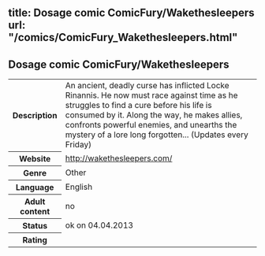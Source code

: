 title: Dosage comic ComicFury/Wakethesleepers
url: "/comics/ComicFury_Wakethesleepers.html"
---
Dosage comic ComicFury/Wakethesleepers
-----------------------------------------

<table class="comicinfo">
<tr>
<th>Description</th><td>An ancient, deadly curse has inflicted Locke Rinannis. He now must race against time as he struggles to find a cure before his life is consumed by it. Along the way, he makes allies, confronts powerful enemies, and unearths the mystery of a lore long forgotten... (Updates every Friday)</td>
</tr>
<tr>
<th>Website</th><td><a href="http://wakethesleepers.com/">http://wakethesleepers.com/</a></td>
</tr>
<tr>
<th>Genre</th><td>Other</td>
</tr>
<tr>
<th>Language</th><td>English</td>
</tr>
<tr>
<th>Adult content</th><td>no</td>
</tr>
<tr>
<th>Status</th><td>ok on 04.04.2013</td>
</tr>
<tr>
<th>Rating</th><td><div class="g-plusone" data-size="standard" data-annotation="bubble"
 data-href="http://wakethesleepers.com/"></div></td>
</tr>
</table>
<script type="text/javascript">
  (function() {
    var po = document.createElement('script'); po.type = 'text/javascript'; po.async = true;
    po.src = 'https://apis.google.com/js/plusone.js';
    var s = document.getElementsByTagName('script')[0]; s.parentNode.insertBefore(po, s);
  })();
</script>
